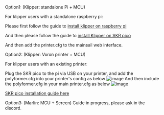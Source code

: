 Option1: (Klipper: standalone Pi + MCU)


For klipper users with a standalone raspberry pi:


Please first follow the guide to [install klipper on raspberry pi](https://www.lpomykal.cz/kiauh-installation-guide/)


And then please follow the guide to [install Klipper on SKR pico](https://github.com/bigtreetech/SKR-Pico/tree/master/Klipper)

And then add the printer.cfg to the mainsail web interface.



Option2: (Klipper: Voron printer + MCU)


For klipper users with an existing printer:


Plug the SKR pico to the pi via USB on your printer, and add the polyformer.cfg into your printer's config as below
![image](https://user-images.githubusercontent.com/55605342/166185969-eca3ac38-87a4-4fdb-8bb0-ddc4806e66f2.png)
And then include the polyformer.cfg in your main printer.cfg as below
![image](https://user-images.githubusercontent.com/55605342/166186076-9d54991d-e156-47dc-b81a-397d029f8e0a.png)

[SKR pico installation guide here](https://github.com/bigtreetech/SKR-Pico/tree/master/Klipper)

Option3: (Marlin: MCU + Screen)
Guide in progress, please ask in the discord.

